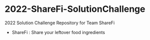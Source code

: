 # 2022-ShareFi-SolutionChallenge
2022 Solution Challenge Repository for Team ShareFi

* ShareFi : Share your leftover food ingredients
